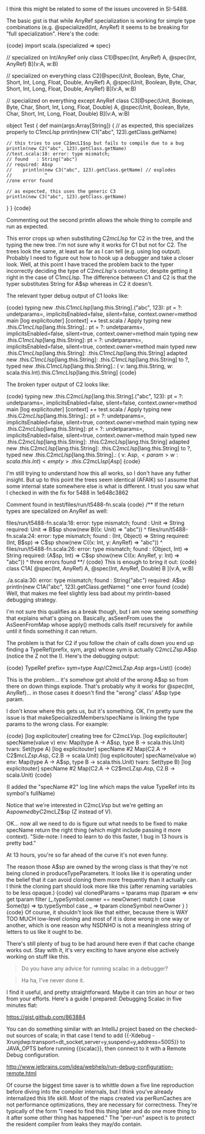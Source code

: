 I think this might be related to some of the issues uncovered in SI-5488.

The basic gist is that while AnyRef specialization is working for simple type combinations (e.g. @specialized(Int, AnyRef) it seems to be breaking for "full specialization". Here's the code:

{code}
import scala.{specialized => spec}

// specialized on Int/AnyRef only
class C1[@spec(Int, AnyRef) A, @spec(Int, AnyRef) B](v:A, w:B)

// specialized on everything
class C2[@spec(Unit, Boolean, Byte, Char, Short, Int, Long, Float, Double, AnyRef) A, @spec(Unit, Boolean, Byte, Char, Short, Int, Long, Float, Double, AnyRef) B](v:A, w:B)

// specialized on everything except AnyRef
class C3[@spec(Unit, Boolean, Byte, Char, Short, Int, Long, Float, Double) A, @spec(Unit, Boolean, Byte, Char, Short, Int, Long, Float, Double) B](v:A, w:B)

object Test {
  def main(args:Array[String]) {
    // as expected, this specializes properly to C1$mcLI$sp
    println(new C1("abc", 123).getClass.getName)

    // this tries to use C2$mcLI$sp but fails to compile due to a bug
    println(new C2("abc", 123).getClass.getName)
    //test.scala:18: error: type mismatch;
    // found   : String("abc")
    // required: A$sp
    //    println(new C3("abc", 123).getClass.getName) // explodes
    //            ^
    //one error found

    // as expected, this uses the generic C3
    println(new C3("abc", 123).getClass.getName)
  }
}
{code}

Commenting out the second println allows the whole thing to compile and run as expected.

This error crops up when substituting C2$mcLI$sp for C2 in the tree, and the typing the new tree. I'm not sure why it works for C1 but not for C2. The trees look the same, at least as far as I can tell (e.g. using log output). Probably I need to figure out how to hook up a debugger and take a closer look.
Well, at this point I have traced the problem back to the typer incorrectly deciding the type of C2$mcLI$sp's constructor, despite getting it right in the case of C1$mcLI$sp. The difference between C1 and C2 is that the typer substitutes String for A$sp whereas in C2 it doesn't.

The relevant typer debug output of C1 looks like:

{code}
    typing new <empty>.this.C1$mcLI$sp[lang.this.String].<init>("abc", 123): pt = ?: undetparams=, implicitsEnabled=false, silent=false, context.owner=method main
[log explicitouter] [context] ++ test.scala / Apply
        typing new <empty>.this.C1$mcLI$sp[lang.this.String].<init>: pt = ?: undetparams=, implicitsEnabled=false, silent=true, context.owner=method main
            typing new <empty>.this.C1$mcLI$sp[lang.this.String]: pt = ?: undetparams=, implicitsEnabled=false, silent=true, context.owner=method main
            typed new <empty>.this.C1$mcLI$sp[lang.this.String]: <empty>.this.C1$mcLI$sp[lang.this.String]
            adapted new <empty>.this.C1$mcLI$sp[lang.this.String]: <empty>.this.C1$mcLI$sp[lang.this.String] to ?, 
        typed new <empty>.this.C1$mcLI$sp[lang.this.String].<init>: (<param> v: lang.this.String, <param> w: scala.this.Int)<empty>.this.C1$mcLI$sp[lang.this.String]
{code}

The broken typer output of C2 looks like:

{code}
    typing new <empty>.this.C2$mcLI$sp[lang.this.String].<init>("abc", 123): pt = ?: undetparams=, implicitsEnabled=false, silent=false, context.owner=method main
[log explicitouter] [context] ++ test.scala / Apply
        typing new <empty>.this.C2$mcLI$sp[lang.this.String].<init>: pt = ?: undetparams=, implicitsEnabled=false, silent=true, context.owner=method main
            typing new <empty>.this.C2$mcLI$sp[lang.this.String]: pt = ?: undetparams=, implicitsEnabled=false, silent=true, context.owner=method main
            typed new <empty>.this.C2$mcLI$sp[lang.this.String]: <empty>.this.C2$mcLI$sp[lang.this.String]
            adapted new <empty>.this.C2$mcLI$sp[lang.this.String]: <empty>.this.C2$mcLI$sp[lang.this.String] to ?, 
        typed new <empty>.this.C2$mcLI$sp[lang.this.String].<init>: (<param> v: A$sp, <param> w: scala.this.Int)<empty>.this.C2$mcLI$sp[A$sp]
{code}

I'm still trying to understand how this all works, so I don't have any futher insight. But up to this point the trees seem identical (AFAIK) so I assume that some internal state somewhere else is what is different.
I trust you saw what I checked in with the fix for 5488 in 1e648c3862 

Comment found in test/files/run/t5488-fn.scala 
{code}
/**  If the return types are specialized on AnyRef as well:

files/run/t5488-fn.scala:18: error: type mismatch;
 found   : Unit => String
 required: Unit => B$sp
    show(new B((x: Unit) => "abc"))
         ^
files/run/t5488-fn.scala:24: error: type mismatch;
 found   : (Int, Object) => String
 required: (Int, B$sp) => C$sp
    show(new C((x: Int, y: AnyRef) => "abc"))
         ^
files/run/t5488-fn.scala:26: error: type mismatch;
 found   : (Object, Int) => String
 required: (A$sp, Int) => C$sp
    show(new C((x: AnyRef, y: Int) => "abc"))
         ^
three errors found
**/
{code}
This is enough to bring it out:
{code}
class C1A[
  @spec(Int, AnyRef) A,
  @spec(Int, AnyRef, Double) B
](v:A, w:B)

./a.scala:30: error: type mismatch;
 found   : String("abc")
 required: A$sp
    println(new C1A("abc", 123).getClass.getName)
            ^
one error found
{code}
Well, that makes me feel slightly less bad about my println-based debugging strategy.

I'm not sure this qualifies as a break though, but I am now seeing *something* that explains what's going on. Basically, asSeenFrom uses the AsSeenFromMap whose apply() methods calls itself recursively for awhile until it finds something it can return.

The problem is that for C2 if you follow the chain of calls down you end up finding a TypeRef(prefix, sym, args) whose sym is actually C2$mcLZ$sp.A$sp (notice the Z not the I). Here's the debugging output:

{code}
TypeRef prefix=<noprefix> sym=type A$sp/C2$mcLZ$sp.A$sp args=List()
{code}

This is the problem... it's somehow got ahold of the wrong A$sp so from there on down things explode. That's probably why it works for @spec(Int, AnyRef)... in those cases it doesn't find the "wrong" class' A$sp type param.

I don't know where this gets us, but it's something.
OK, I'm pretty sure the issue is that makeSpecializedMembers/specName is linking the type params to the wrong class. For example:

{code}
[log explicitouter] creating tree for C2$mcLV$sp.<init>
[log explicitouter] specName(value v) env: Map(type A -> A$sp, type B -> scala.this.Unit) tvars: Set(type A)
[log explicitouter] specName #2 Map(C2.A -> C2$mcLZ$sp.A$sp, C2.B -> scala.Unit)
[log explicitouter] specName(value w) env: Map(type A -> A$sp, type B -> scala.this.Unit) tvars: Set(type B)
[log explicitouter] specName #2 Map(C2.A -> C2$mcLZ$sp.A$sp, C2.B -> scala.Unit)
{code}

(I added the "specName #2" log line which maps the value TypeRef into its symbol's fullName)

Notice that we're interested in C2$mcLV$sp but we're getting an A$sp owned by C2$mcLZ$sp (Z instead of V).

OK... now all we need to do is figure out what needs to be fixed to make specName return the right thing (which might include passing it more context).
"Side-note: I need to learn to do this faster, 1 bug in 13 hours is pretty bad."

At 13 hours, you're so far ahead of the curve it's not even funny.

The reason those A$sp are owned by the wrong class is that they're not being cloned in produceTypeParameters.  It looks like it is operating under the belief that it can avoid cloning them more frequently than it actually can.  I think the cloning part should look more like this (after renaming variables to be less opaque.)
{code}
    val clonedParams = tparams map (tparam =>
      env get tparam filter (_.typeSymbol.owner == newOwner) match {
        case Some(tp) => tp.typeSymbol
        case _        => tparam cloneSymbol newOwner
      }
    )
{code}
Of course, it shouldn't look like that either, because there is WAY TOO MUCH low-level cloning and most of it is done wrong in one way or another, which is one reason why NSDNHO is not a meaningless string of letters to us like it ought to be.

There's still plenty of bug to be had around here even if that cache change works out.  Stay with it, it's very exciting to have anyone else actively working on stuff like this.

> Do you have any advice for running scalac in a debugger?

> Ha ha, I've never done it.

I find it useful, and pretty straightforward. Maybe it can trim an hour or two from your efforts. Here's a guide I prepared: Debugging Scalac in five minutes flat:

https://gist.github.com/863884

You can do something similar with an IntelliJ project based on the checked-out sources of scala; in that case I tend to add {{-Xdebug -Xrunjdwp:transport=dt_socket,server=y,suspend=y,address=5005}} to JAVA_OPTS before running {{scalac}}, then connect to it with a Remote Debug configuration.

http://www.jetbrains.com/idea/webhelp/run-debug-configuration-remote.html

Of course the biggest time saver is to whittle down a five line reproduction before diving into the compiler internals, but I think you've already internalized this life skill.
Most of the maps created via perRunCaches are not performance optimizations, they are necessary for correctness.  They're typically of the form "I need to find this thing later and do one more thing to it after some other thing has happened." The "per-run" aspect is to protect the resident compiler from leaks they may/do contain.
